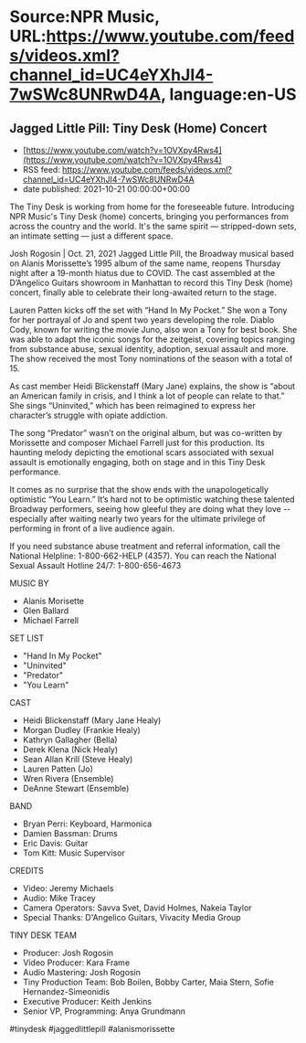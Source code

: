 # Source:NPR Music, URL:https://www.youtube.com/feeds/videos.xml?channel_id=UC4eYXhJI4-7wSWc8UNRwD4A, language:en-US

## Jagged Little Pill: Tiny Desk (Home) Concert
 - [https://www.youtube.com/watch?v=1OVXpy4Rws4](https://www.youtube.com/watch?v=1OVXpy4Rws4)
 - RSS feed: https://www.youtube.com/feeds/videos.xml?channel_id=UC4eYXhJI4-7wSWc8UNRwD4A
 - date published: 2021-10-21 00:00:00+00:00

The Tiny Desk is working from home for the foreseeable future. Introducing NPR Music's Tiny Desk (home) concerts, bringing you performances from across the country and the world. It's the same spirit — stripped-down sets, an intimate setting — just a different space.

Josh Rogosin | Oct. 21, 2021
Jagged Little Pill, the Broadway musical based on Alanis Morissette’s 1995 album of the same name, reopens Thursday night after a 19-month hiatus due to COVID. The cast assembled at the D’Angelico Guitars showroom in Manhattan to record this Tiny Desk (home) concert, finally able to celebrate their long-awaited return to the stage. 

Lauren Patten kicks off the set with “Hand In My Pocket.” She won a Tony for her portrayal of Jo and spent two years developing the role. Diablo Cody, known for writing the movie Juno, also won a Tony for best book. She was able to adapt the iconic songs for the zeitgeist, covering topics ranging from substance abuse, sexual identity, adoption, sexual assault and more. The show received the most Tony nominations of the season with a total of 15.

As cast member Heidi Blickenstaff (Mary Jane) explains, the show is “about an American family in crisis, and I think a lot of people can relate to that.” She sings “Uninvited,” which has been reimagined to express her character’s struggle with opiate addiction. 

The song “Predator” wasn’t on the original album, but was co-written by Morissette and composer Michael Farrell just for this production. Its haunting melody depicting the emotional scars associated with sexual assault is emotionally engaging, both on stage and in this Tiny Desk performance.

It comes as no surprise that the show ends with the unapologetically optimistic “You Learn.” It’s hard not to be optimistic watching these talented Broadway performers, seeing how gleeful they are doing what they love -- especially after waiting nearly two years for the ultimate privilege of performing in front of a live audience again.

If you need substance abuse treatment and referral information, call the National Helpline: 1-800-662-HELP (4357). You can reach the National Sexual Assault Hotline 24/7: 1-800-656-4673

MUSIC BY
* Alanis Morisette
* Glen Ballard
* Michael Farrell

SET LIST
* "Hand In My Pocket"
* "Uninvited"
* "Predator"
* "You Learn"

CAST
* Heidi Blickenstaff (Mary Jane Healy)
* Morgan Dudley (Frankie Healy)
* Kathryn Gallagher (Bella)
* Derek Klena (Nick Healy)
* Sean Allan Krill (Steve Healy)
* Lauren Patten (Jo)
* Wren Rivera (Ensemble)
* DeAnne Stewart (Ensemble)

BAND
* Bryan Perri: Keyboard, Harmonica
* Damien Bassman: Drums
* Eric Davis: Guitar
* Tom Kitt: Music Supervisor

CREDITS
* Video: Jeremy Michaels
* Audio: Mike Tracey
* Camera Operators: Savva Svet, David Holmes, Nakeia Taylor
* Special Thanks: D'Angelico Guitars, Vivacity Media Group

TINY DESK TEAM
* Producer: Josh Rogosin
* Video Producer: Kara Frame
* Audio Mastering: Josh Rogosin
* Tiny Production Team: Bob Boilen, Bobby Carter, Maia Stern, Sofie Hernandez-Simeonidis
* Executive Producer: Keith Jenkins
* Senior VP, Programming: Anya Grundmann

#tinydesk #jaggedlittlepill #alanismorissette

